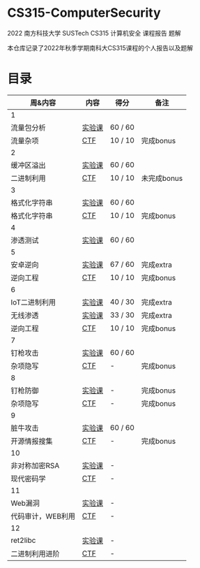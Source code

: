 # CS315-ComputerSecurity
2022 南方科技大学 SUSTech CS315 计算机安全 课程报告 题解

本仓库记录了2022年秋季学期南科大CS315课程的个人报告以及题解

# 目录


周&内容 | 内容 | 得分 | 备注  
-- | --- | -- | --
1 | | | 
流量包分析 | [实验课](week1/lab.md) | 60 / 60 | 
流量杂项 | [CTF](week1/ctf.md) | 10 / 10 | 完成bonus
2 | | | 
缓冲区溢出 |[实验课](week2/lab.md) | 60 / 60 | 
二进制利用 | [CTF](week2/ctf.md) | 10 / 10 | 未完成bonus
3 | | | 
格式化字符串 | [实验课](week3/lab.md) | 60 / 60 | 
格式化字符串 | [CTF](week3/wp.md) | 10 / 10 | 完成bonus
4 | | | 
渗透测试 | [实验课](week4/lab.md) | 60 / 60 | 
5 | | |  
安卓逆向 | [实验课](week5/lab.md) | 67 / 60 | 完成extra
逆向工程 | [CTF](week5/wp.md) | 10 / 10 | 完成bonus
6 | | | 
IoT二进制利用 | [实验课](week6/lab1.md) | 40 / 30 | 完成extra
无线渗透 | [实验课](week6/lab2.md) | 33 / 30 | 完成extra  
逆向工程 | [CTF](week6/wp.md) | 10 / 10 | 完成bonus
7 | | | 
钉枪攻击 | [实验课](week7/lab.md) | 60 / 60 | 
杂项隐写 | [CTF](week7/wp.md) | - | 完成bonus
8 | | | 
钉枪防御 | [实验课](week8/lab.md) | - | 完成bonus
杂项隐写 | [CTF](week8/wp.md) | - | 完成bonus
9 | | | 
脏牛攻击 | [实验课](week9/lab.md) | 60 / 60 | 
开源情报搜集 | [CTF](week9/wp.md) | - | 完成bonus
10 | | | 
非对称加密RSA | [实验课](weeka/lab.md) | - | 
现代密码学 | [CTF](weeka/wp.md) | - | 
11 | | | 
Web漏洞 | [实验课](weekb/lab.md) | - | 
代码审计，WEB利用 | [CTF](weekb/wp.md) | - | 
12 | | | 
ret2libc | [实验课](weekc/lab.md) | - | 
二进制利用进阶 | [CTF](weekc/wp.md) | - | 
